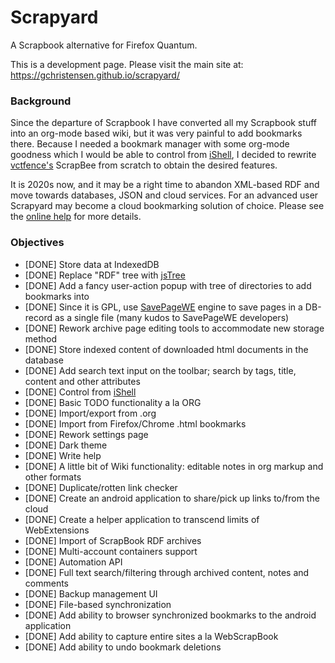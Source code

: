 # Scrapyard

A Scrapbook alternative for Firefox Quantum.

This is a development page. Please visit the main site at: https://gchristensen.github.io/scrapyard/

### Background

Since the departure of Scrapbook I have converted all my Scrapbook stuff into an org-mode
based wiki, but it was very painful to add bookmarks there. Because I needed a bookmark
manager with some org-mode goodness which I would be able to control from [iShell](https://gchristensen.github.io/ishell/),
I decided to rewrite [vctfence's](https://github.com/vctfence) ScrapBee from scratch
to obtain the desired features.

It is 2020s now, and it may be a right time to abandon XML-based RDF and move towards databases, JSON
and cloud services. For an advanced user Scrapyard may become a cloud bookmarking solution of choice. Please see
the [online help](https://gchristensen.github.io/scrapyard/addon/ui/locales/en/help.html) for more details.

### Objectives

* [DONE] Store data at IndexedDB
* [DONE] Replace "RDF" tree with [jsTree](https://www.jstree.com/)
* [DONE] Add a fancy user-action popup with tree of directories to add bookmarks into
* [DONE] Since it is GPL, use [SavePageWE](https://addons.mozilla.org/en-US/firefox/addon/save-page-we/) engine to save pages in a DB-record as a single file (many kudos to SavePageWE developers)
* [DONE] Rework archive page editing tools to accommodate new storage method
* [DONE] Store indexed content of downloaded html documents in the database
* [DONE] Add search text input on the toolbar; search by tags, title, content and other attributes
* [DONE] Control from [iShell](https://gchristensen.github.io/ishell/)
* [DONE] Basic TODO functionality a la ORG
* [DONE] Import/export from .org
* [DONE] Import from Firefox/Chrome .html bookmarks
* [DONE] Rework settings page
* [DONE] Dark theme
* [DONE] Write help
* [DONE] A little bit of Wiki functionality: editable notes in org markup and other formats
* [DONE] Duplicate/rotten link checker
* [DONE] Create an android application to share/pick up links to/from the cloud
* [DONE] Create a helper application to transcend limits of WebExtensions
* [DONE] Import of ScrapBook RDF archives
* [DONE] Multi-account containers support
* [DONE] Automation API
* [DONE] Full text search/filtering through archived content, notes and comments
* [DONE] Backup management UI
* [DONE] File-based synchronization
* [DONE] Add ability to browser synchronized bookmarks to the android application
* [DONE] Add ability to capture entire sites a la WebScrapBook
* [DONE] Add ability to undo bookmark deletions
